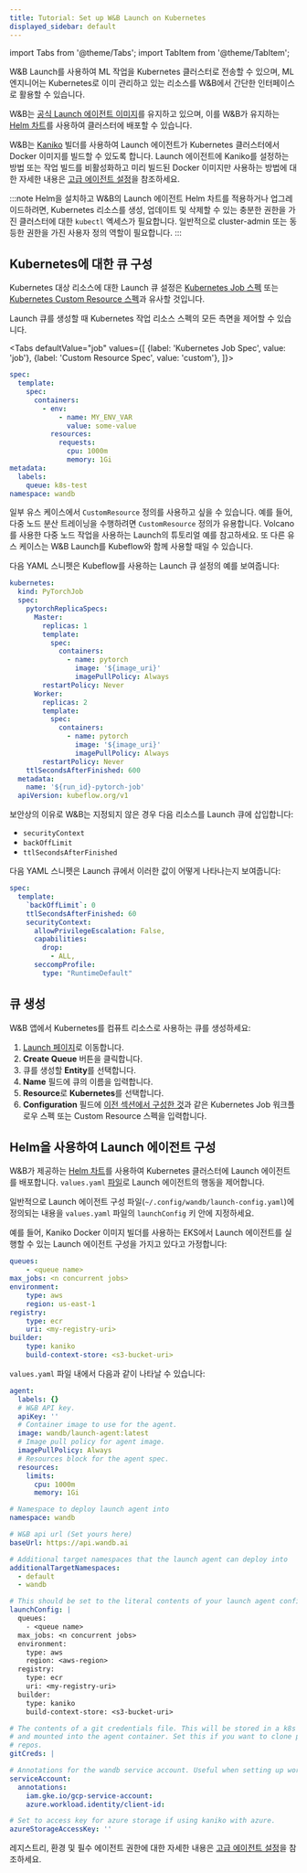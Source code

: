 ```yaml
---
title: Tutorial: Set up W&B Launch on Kubernetes
displayed_sidebar: default
---
```

import Tabs from '@theme/Tabs';
import TabItem from '@theme/TabItem';

W&B Launch를 사용하여 ML 작업을 Kubernetes 클러스터로 전송할 수 있으며, ML 엔지니어는 Kubernetes로 이미 관리하고 있는 리소스를 W&B에서 간단한 인터페이스로 활용할 수 있습니다.

W&B는 [공식 Launch 에이전트 이미지](https://hub.docker.com/r/wandb/launch-agent)를 유지하고 있으며, 이를 W&B가 유지하는 [Helm 차트](https://github.com/wandb/helm-charts/tree/main/charts/launch-agent)를 사용하여 클러스터에 배포할 수 있습니다.

W&B는 [Kaniko](https://github.com/GoogleContainerTools/kaniko) 빌더를 사용하여 Launch 에이전트가 Kubernetes 클러스터에서 Docker 이미지를 빌드할 수 있도록 합니다. Launch 에이전트에 Kaniko를 설정하는 방법 또는 작업 빌드를 비활성화하고 미리 빌드된 Docker 이미지만 사용하는 방법에 대한 자세한 내용은 [고급 에이전트 설정](./setup-agent-advanced.md)을 참조하세요.

:::note
Helm을 설치하고 W&B의 Launch 에이전트 Helm 차트를 적용하거나 업그레이드하려면, Kubernetes 리소스를 생성, 업데이트 및 삭제할 수 있는 충분한 권한을 가진 클러스터에 대한 `kubectl` 엑세스가 필요합니다. 일반적으로 cluster-admin 또는 동등한 권한을 가진 사용자 정의 역할이 필요합니다.
:::

## Kubernetes에 대한 큐 구성

Kubernetes 대상 리소스에 대한 Launch 큐 설정은 [Kubernetes Job 스펙](https://kubernetes.io/docs/concepts/workloads/controllers/job/) 또는 [Kubernetes Custom Resource 스펙](https://kubernetes.io/docs/concepts/extend-kubernetes/api-extension/custom-resources/)과 유사할 것입니다.

Launch 큐를 생성할 때 Kubernetes 작업 리소스 스펙의 모든 측면을 제어할 수 있습니다.

<Tabs
defaultValue="job"
values={[
{label: 'Kubernetes Job Spec', value: 'job'},
{label: 'Custom Resource Spec', value: 'custom'},
]}>

<TabItem value="job">

```yaml
spec:
  template:
    spec:
      containers:
        - env:
            - name: MY_ENV_VAR
              value: some-value
          resources:
            requests:
              cpu: 1000m
              memory: 1Gi
metadata:
  labels:
    queue: k8s-test
namespace: wandb
```

</TabItem>
<TabItem value="custom">

일부 유스 케이스에서 `CustomResource` 정의를 사용하고 싶을 수 있습니다. 예를 들어, 다중 노드 분산 트레이닝을 수행하려면 `CustomResource` 정의가 유용합니다. Volcano를 사용한 다중 노드 작업을 사용하는 Launch의 튜토리얼 예를 참고하세요. 또 다른 유스 케이스는 W&B Launch를 Kubeflow와 함께 사용할 때일 수 있습니다.

다음 YAML 스니펫은 Kubeflow를 사용하는 Launch 큐 설정의 예를 보여줍니다:

```yaml
kubernetes:
  kind: PyTorchJob
  spec:
    pytorchReplicaSpecs:
      Master:
        replicas: 1
        template:
          spec:
            containers:
              - name: pytorch
                image: '${image_uri}'
                imagePullPolicy: Always
        restartPolicy: Never
      Worker:
        replicas: 2
        template:
          spec:
            containers:
              - name: pytorch
                image: '${image_uri}'
                imagePullPolicy: Always
        restartPolicy: Never
    ttlSecondsAfterFinished: 600
  metadata:
    name: '${run_id}-pytorch-job'
  apiVersion: kubeflow.org/v1
```

</TabItem>
</Tabs>

보안상의 이유로 W&B는 지정되지 않은 경우 다음 리소스를 Launch 큐에 삽입합니다:

- `securityContext`
- `backOffLimit`
- `ttlSecondsAfterFinished`

다음 YAML 스니펫은 Launch 큐에서 이러한 값이 어떻게 나타나는지 보여줍니다:

```yaml title="example-spec.yaml"
spec:
  template:
    `backOffLimit`: 0
    ttlSecondsAfterFinished: 60
    securityContext:
      allowPrivilegeEscalation: False,
      capabilities:
        drop:
          - ALL,
      seccompProfile:
        type: "RuntimeDefault"
```

## 큐 생성

W&B 앱에서 Kubernetes를 컴퓨트 리소스로 사용하는 큐를 생성하세요:

1. [Launch 페이지](https://wandb.ai/launch)로 이동합니다.
2. **Create Queue** 버튼을 클릭합니다.
3. 큐를 생성할 **Entity**를 선택합니다.
4. **Name** 필드에 큐의 이름을 입력합니다.
5. **Resource**로 **Kubernetes**를 선택합니다.
6. **Configuration** 필드에 [이전 섹션에서 구성한 것](#configure-a-queue-for-kubernetes)과 같은 Kubernetes Job 워크플로우 스펙 또는 Custom Resource 스펙을 입력합니다.

## Helm을 사용하여 Launch 에이전트 구성

W&B가 제공하는 [Helm 차트](https://github.com/wandb/helm-charts/tree/main/charts/launch-agent)를 사용하여 Kubernetes 클러스터에 Launch 에이전트를 배포합니다. `values.yaml` [파일](https://github.com/wandb/helm-charts/blob/main/charts/launch-agent/values.yaml)로 Launch 에이전트의 행동을 제어합니다.

일반적으로 Launch 에이전트 구성 파일(`~/.config/wandb/launch-config.yaml`)에 정의되는 내용을 `values.yaml` 파일의 `launchConfig` 키 안에 지정하세요.

예를 들어, Kaniko Docker 이미지 빌더를 사용하는 EKS에서 Launch 에이전트를 실행할 수 있는 Launch 에이전트 구성을 가지고 있다고 가정합니다:

```yaml title="launch-config.yaml"
queues:
	- <queue name>
max_jobs: <n concurrent jobs>
environment:
	type: aws
	region: us-east-1
registry:
	type: ecr
	uri: <my-registry-uri>
builder:
	type: kaniko
	build-context-store: <s3-bucket-uri>
```

`values.yaml` 파일 내에서 다음과 같이 나타날 수 있습니다:

```yaml title="values.yaml"
agent:
  labels: {}
  # W&B API key.
  apiKey: ''
  # Container image to use for the agent.
  image: wandb/launch-agent:latest
  # Image pull policy for agent image.
  imagePullPolicy: Always
  # Resources block for the agent spec.
  resources:
    limits:
      cpu: 1000m
      memory: 1Gi

# Namespace to deploy launch agent into
namespace: wandb

# W&B api url (Set yours here)
baseUrl: https://api.wandb.ai

# Additional target namespaces that the launch agent can deploy into
additionalTargetNamespaces:
  - default
  - wandb

# This should be set to the literal contents of your launch agent config.
launchConfig: |
  queues:
    - <queue name>
  max_jobs: <n concurrent jobs>
  environment:
    type: aws
    region: <aws-region>
  registry:
    type: ecr
    uri: <my-registry-uri>
  builder:
    type: kaniko
    build-context-store: <s3-bucket-uri>

# The contents of a git credentials file. This will be stored in a k8s secret
# and mounted into the agent container. Set this if you want to clone private
# repos.
gitCreds: |

# Annotations for the wandb service account. Useful when setting up workload identity on gcp.
serviceAccount:
  annotations:
    iam.gke.io/gcp-service-account:
    azure.workload.identity/client-id:

# Set to access key for azure storage if using kaniko with azure.
azureStorageAccessKey: ''
```

레지스트리, 환경 및 필수 에이전트 권한에 대한 자세한 내용은 [고급 에이전트 설정](./setup-agent-advanced.md)을 참조하세요.
